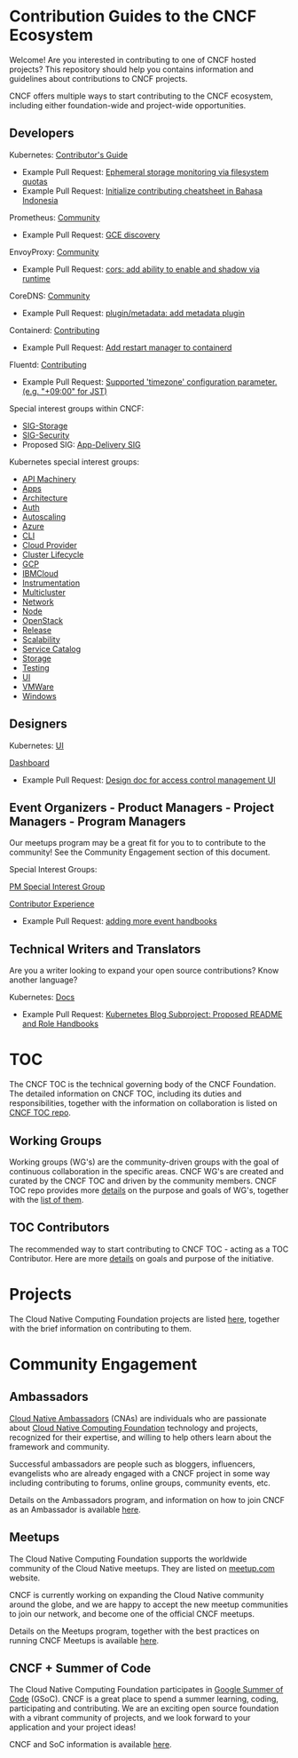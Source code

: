 Contribution Guides to the CNCF Ecosystem
=========================================

Welcome! Are you interested in contributing to one of CNCF hosted projects? This repository should help you contains information and guidelines about contributions to CNCF projects.

CNCF offers multiple ways to start contributing to the CNCF ecosystem, including either foundation-wide and project-wide opportunities. 

Developers
--------------

Kubernetes: 
[Contributor's Guide](https://github.com/kubernetes/community/tree/master/contributors/guide)
* Example Pull Request: [Ephemeral storage monitoring via filesystem quotas](https://github.com/kubernetes/kubernetes/pull/66928)
* Example Pull Request: [Initialize contributing cheatsheet in Bahasa Indonesia](https://github.com/kubernetes/community/pull/3697)

Prometheus: [Community](https://prometheus.io/community/)
* Example Pull Request: [GCE discovery](https://github.com/prometheus/prometheus/pull/1769)

EnvoyProxy: [Community](https://www.envoyproxy.io/community)
* Example Pull Request: [cors: add ability to enable and shadow via runtime](https://github.com/envoyproxy/envoy/pull/5265)

CoreDNS: [Community](https://coredns.io/community/)
* Example Pull Request: [plugin/metadata: add metadata plugin](https://github.com/coredns/coredns/pull/1894)

Containerd: [Contributing](https://containerd.io/contributing/)
* Example Pull Request: [Add restart manager to containerd](https://github.com/containerd/containerd/pull/2318)

Fluentd: [Contributing](https://www.fluentd.org/contributing)
* Example Pull Request: [Supported 'timezone' configuration parameter. (e.g. "+09:00" for JST)](https://github.com/fluent/fluentd/pull/430)

Special interest groups within CNCF: 
* [SIG-Storage](https://github.com/cncf/sig-storage/blob/master/storage-charter.md)
* [SIG-Security](https://github.com/cncf/sig-security)
* Proposed SIG: [App-Delivery SIG]()

Kubernetes special interest groups: 

* [API Machinery](https://github.com/kubernetes/community/blob/master/sig-api-machinery/README.md)
* [Apps](https://github.com/kubernetes/community/blob/master/sig-apps/README.md)
* [Architecture](https://github.com/kubernetes/community/blob/master/sig-architecture/README.md)
* [Auth](https://github.com/kubernetes/community/blob/master/sig-auth/README.md)
* [Autoscaling](https://github.com/kubernetes/community/blob/master/sig-autoscaling/README.md)
* [Azure](https://github.com/kubernetes/community/blob/master/sig-azure/README.md)
* [CLI](https://github.com/kubernetes/community/blob/master/sig-cli/README.md)
* [Cloud Provider](https://github.com/kubernetes/community/blob/master/sig-cloud-provider/README.md)
* [Cluster Lifecycle](https://github.com/kubernetes/community/blob/master/sig-cluster-lifecycle/README.md)
* [GCP](https://github.com/kubernetes/community/blob/master/sig-gcp/README.md)
* [IBMCloud](https://github.com/kubernetes/community/blob/master/sig-ibmcloud/README.md)
* [Instrumentation](https://github.com/kubernetes/community/blob/master/sig-instrumentation/README.md)
* [Multicluster](https://github.com/kubernetes/community/blob/master/sig-multicluster/README.md)
* [Network](https://github.com/kubernetes/community/blob/master/sig-network/README.md)
* [Node](https://github.com/kubernetes/community/blob/master/sig-node/README.md)
* [OpenStack](https://github.com/kubernetes/community/blob/master/sig-openstack/README.md)
* [Release](https://github.com/kubernetes/community/blob/master/sig-release/README.md)
* [Scalability](https://github.com/kubernetes/community/blob/master/sig-scalability/README.md)
* [Service Catalog](https://github.com/kubernetes/community/blob/master/sig-service-catalog/README.md)
* [Storage](https://github.com/kubernetes/community/blob/master/sig-storage/README.md)
* [Testing](https://github.com/kubernetes/community/blob/master/sig-testing/README.md)
* [UI](https://github.com/kubernetes/community/blob/master/sig-ui/README.md)
* [VMWare](https://github.com/kubernetes/community/blob/master/sig-vmware/README.md)
* [Windows](https://github.com/kubernetes/community/blob/master/sig-windows/README.md)


 Designers
--------------

Kubernetes: 
[UI](https://github.com/kubernetes/community/blob/master/sig-ui/README.md) 

[Dashboard](https://github.com/kubernetes/dashboard)
* Example Pull Request: [Design doc for access control management UI](https://github.com/kubernetes/dashboard/pull/1463)

 Event Organizers  - Product Managers - Project Managers - Program Managers 
--------------
Our meetups program may be a great fit for you to to contribute to the community! See the Community Engagement section of this document.

Special Interest Groups:

[PM Special Interest Group](https://github.com/kubernetes/community/blob/master/sig-pm/README.md)

[Contributor Experience](https://github.com/kubernetes/community/blob/master/sig-contributor-experience/README.md)
* Example Pull Request: [adding more event handbooks](https://github.com/kubernetes/community/pull/3765)

 Technical Writers and Translators
--------------
Are you a writer looking to expand your open source contributions? Know another language?

Kubernetes: 
[Docs](https://github.com/kubernetes/community/blob/master/sig-docs/README.md)

* Example Pull Request: [Kubernetes Blog Subproject: Proposed README and Role Handbooks](https://github.com/kubernetes/community/pull/3721)


TOC
===

The CNCF TOC is the technical governing body of the CNCF Foundation. The detailed information on CNCF TOC, including its duties and responsibilities, together with the information on collaboration is listed on [CNCF TOC repo](https://github.com/cncf/toc/).

Working Groups
--------------

Working groups (WG's) are the community-driven groups with the goal of continuous collaboration in the specific areas. CNCF WG's are created and curated by the CNCF TOC and driven by the community members. CNCF TOC repo provides more [details](https://github.com/cncf/toc/tree/master/workinggroups#cncf-working-groups) on the purpose and goals of WG's, together with the [list of them](https://github.com/cncf/toc/blob/master/README.md#working-groups).

TOC Contributors
----------------

The recommended way to start contributing to CNCF TOC - acting as a TOC Contributor. Here are more [details](https://github.com/cncf/toc/blob/master/CONTRIBUTORS.md) on goals and purpose of the initiative.

Projects
========

The Cloud Native Computing Foundation projects are listed [here](projects/README.md), together with the brief information on contributing to them.


Community Engagement
====================

Ambassadors
-----------

[Cloud Native Ambassadors](https://www.cncf.io/people/ambassadors/) (CNAs) are individuals who are passionate about [Cloud Native Computing Foundation](https://www.cncf.io/) technology and projects, recognized for their expertise, and willing to help others learn about the framework and community.

Successful ambassadors are people such as bloggers, influencers, evangelists who are already engaged with a CNCF project in some way including contributing to forums, online groups, community events, etc.

Details on the Ambassadors program, and information on how to join CNCF as an Ambassador is available [here](https://github.com/cncf/ambassadors).

Meetups
-------

The Cloud Native Computing Foundation supports the worldwide community of the Cloud Native meetups. They are listed on [meetup.com](https://www.meetup.com/pro/cncf/) website.

CNCF is currently working on expanding the Cloud Native community around the globe, and we are happy to accept the new meetup communities to join our network, and become one of the official CNCF meetups.

Details on the Meetups program, together with the best practices on running CNCF Meetups is available [here](https://github.com/cncf/meetups).

CNCF + Summer of Code
---------------------

The Cloud Native Computing Foundation participates in [Google Summer of Code](https://summerofcode.withgoogle.com/) (GSoC). CNCF is a great place to spend a summer learning, coding, participating and contributing. We are an exciting open source foundation with a vibrant community of projects, and we look forward to your application and your project ideas!

CNCF and SoC information is available [here](https://github.com/cncf/soc/blob/master/README.md).
